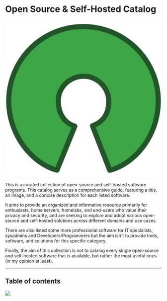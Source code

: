 # Open Source & Self-Hosted Catalog

<img src="/images/oss_logo.jpg" width="825" />

This is a curated collection of open-source and self-hosted software programs. This catalog serves as a comprehensive guide, featuring a title, an image, and a concise description for each listed software. 

It aims to provide an organized and informative resource primarily for enthusiasts, home servers, homelabs, and end-users who value their privacy and security, and are seeking to explore and adopt various open-source and self-hosted solutions across different domains and use cases. 

There are also listed some more professional software for IT specialists, sysadmins and Developers/Programmers but the aim isn't to provide tools, software, and solutions for this specific category. 

Finally, the aim of this collection is not to catalog every single open-source and self-hosted software that is available, but rather the most useful ones (in my opinion at least).



--------------------

## Table of contents




<img src="https://i.postimg.cc/qqn8Pxvp/Webbla-2.jpg" width="825" />
